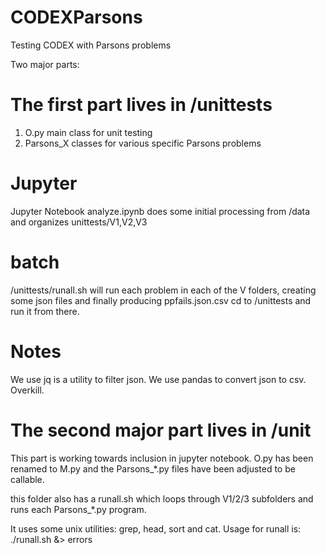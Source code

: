 
# CODEXParsons
Testing CODEX with Parsons problems

Two major parts:

# The first part lives in /unittests

1. O.py main class for unit testing
1. Parsons_X classes for various specific Parsons problems

# Jupyter
Jupyter Notebook analyze.ipynb does some initial processing from /data and organizes unittests/V1,V2,V3

# batch
/unittests/runall.sh will run each problem in each of the V folders, creating some json files and finally producing ppfails.json.csv
cd to /unittests and run it from there.

# Notes
We use jq is a utility to filter json.
We use pandas to convert json to csv.  Overkill.

# The second major part lives in /unit

This part is working towards inclusion in jupyter notebook.
O.py has been renamed to M.py and the Parsons_*.py files have been adjusted to be callable.

this folder also has a runall.sh which loops through V1/2/3 subfolders and runs each Parsons_*.py program.

It uses some unix utilities: grep, head, sort and cat.
Usage for runall is:
./runall.sh &> errors